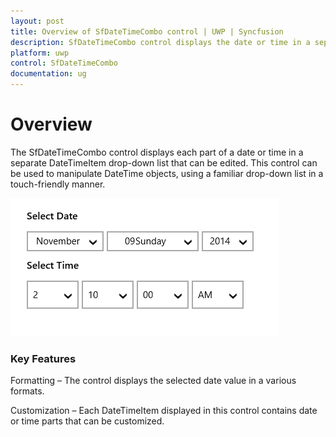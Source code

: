 ```yaml
---
layout: post
title: Overview of SfDateTimeCombo control | UWP | Syncfusion
description: SfDateTimeCombo control displays the date or time in a separate DateTimeItem drop-down list which can be edited.
platform: uwp
control: SfDateTimeCombo
documentation: ug
---
```


# Overview

The SfDateTimeCombo control displays each part of a date or time in a separate DateTimeItem drop-down list that can be edited. This control can be used to manipulate DateTime objects, using a familiar drop-down list in a touch-friendly manner.



![](Overview_images/Overview_img1.png)



### Key Features

Formatting – The control displays the selected date value in a various formats.

Customization – Each DateTimeItem displayed in this control contains date or time parts that can be customized.

